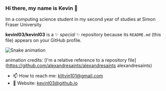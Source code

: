 ### Hi there, my name is Kevin 👋

Im a computing science student in my second year of studies at Simon Fraser University


**kevinl03/kevinl03** is a ✨ _special_ ✨ repository because its `README.md` (this file) appears on your GitHub profile.




![Snake animation](https://github.com/alexandresaints/alexandresaints/blob/output/github-contribution-grid-snake.svg)

animation credits: [I'm a relative reference to a repository file](https://github.com/alexandresaints/alexandresaints alexandresaints)

- 📫 How to reach me: klitvin101@gmail.com
- 💬 Website: kevinl03@github.io

